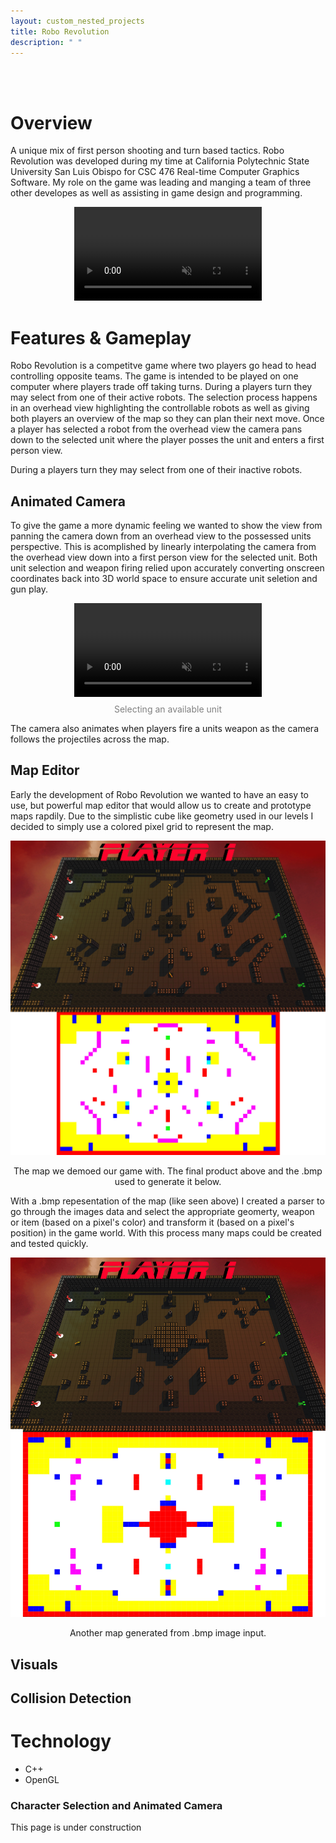 ```yaml
---
layout: custom_nested_projects
title: Robo Revolution
description: " "
---
```


<br>
<br>

# Overview
A unique mix of first person shooting and turn based tactics. Robo Revolution was developed during my time at California Polytechnic State University San Luis Obispo for CSC 476 Real-time Computer Graphics Software. My role on the game was leading and manging a team of three other developes as well as assisting in game design and programming.<br>

<div style="text-align: center;">
    <video class="img-body" controls loop muted>
        <source src="../.././assets/media/robo_revolution_teaser.mp4" type="video/mp4">
    </video>
</div>

# Features & Gameplay
Robo Revolution is a competitve game where two players go head to head controlling opposite teams. The game is intended to be played on one computer where players trade off taking turns. During a players turn they may select from one of their active robots. The selection process happens in an overhead view highlighting the controllable robots as well as giving both players an overview of the map so they can plan their next move. Once a player has selected a robot from the overhead view the camera pans down to the selected unit where the player posses the unit and enters a first person view.<br>

During a players turn they may select from one of their inactive robots.
## Animated Camera
To give the game a more dynamic feeling we wanted to show the view from panning the camera down from an overhead view to the possessed units perspective. This is acomplished by linearly interpolating the camera from the overhead view down into a first person view for the selected unit. Both unit selection and weapon firing relied upon accurately converting onscreen coordinates back into 3D world space to ensure accurate unit seletion and gun play.<br>
<div style="text-align: center;">
    <video class="img-body" controls loop muted>
        <source src="../.././assets/media/robo_revolution_character_select.mp4" type="video/mp4">
    </video>
    <p style="color: gray; margin-top: 8px;">Selecting an available unit</p>
</div>
The camera also animates when players fire a units weapon as the camera follows the projectiles across the map.<br>

## Map Editor
Early the development of Robo Revolution we wanted to have an easy to use, but powerful map editor that would allow us to create and prototype maps rapdily. Due to the simplistic cube like geometry used in our levels I decided to simply use a colored pixel grid to represent the map.<br>

<div style="text-align: center;">
    <img src="../.././assets/media/robo_revolution_map1.png" alt="Robo Revolution Map 1" class="img-body">
    <p class="img-sub-text">The map we demoed our game with. The final product above and the .bmp used to generate it below.</p>
</div>

With a .bmp repesentation of the map (like seen above) I created a parser to go through the images data and select the appropriate geomerty, weapon or item (based on a pixel's color) and transform it (based on a pixel's position) in the game world. With this process many maps could be created and tested quickly.<br>

<div style="text-align: center;">
    <img src="../.././assets/media/robo_revolution_map2.png" alt="Robo Revolution Map 2" class="img-body">
    <p class="img-sub-text">Another map generated from .bmp image input.</p>
</div>

## Visuals

## Collision Detection

# Technology
- C++
- OpenGL
### Character Selection and Animated Camera
This page is under construction<br>